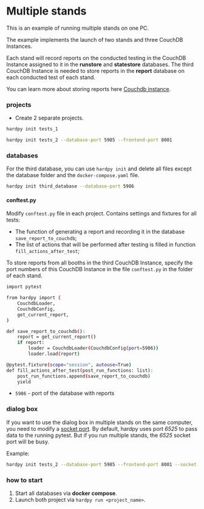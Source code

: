 # Multiple stands

This is an example of running multiple stands on one PC.

The example implements the launch of two stands and three CouchDB Instances.

Each stand will record reports on the conducted testing in the CouchDB Instance
assigned to it in the **runstore** and **statestore** databases.
The third CouchDB Instance is needed to store reports in the **report**
database on each conducted test of each stand.

You can learn more about storing reports here
[Couchdb instance](../documentation/database.md#couchdb-instance).

### projects

* Create 2 separate projects.

```bash
hardpy init tests_1
```

```bash
hardpy init tests_2 --database-port 5985 --frontend-port 8001
```

### databases

For the third database, you can use `hardpy init` and delete
all files except the database folder and the `docker-compose.yaml` file.

```bash
hardpy init third_database --database-port 5986
```

#### conftest.py

Modify `conftest.py` file in each project.
Contains settings and fixtures for all tests:

* The function of generating a report and recording it in the database `save_report_to_couchdb`;
* The list of actions that will be performed after testing is filled in function `fill_actions_after_test`;

To store reports from all booths in the third CouchDB Instance, specify the
port numbers of this CouchDB Instance in the file `conftest.py` in the folder of each stand.

```bash
import pytest

from hardpy import (
    CouchdbLoader,
    CouchdbConfig,
    get_current_report,
)

def save_report_to_couchdb():
    report = get_current_report()
    if report:
        loader = CouchdbLoader(CouchdbConfig(port=5986))
        loader.load(report)

@pytest.fixture(scope="session", autouse=True)
def fill_actions_after_test(post_run_functions: list):
    post_run_functions.append(save_report_to_couchdb)
    yield
```

* `5986` - port of the database with reports

### dialog box

If you want to use the dialog box in multiple stands on the same computer, you need
to modify a [socket port](./../documentation/cli.md#hardpy-init).
By default, hardpy uses port *6525* to pass data to the running pytest.
But if you run multiple stands, the *6525* socket port will be busy.

Example:

```bash
hardpy init tests_2 --database-port 5985 --frontend-port 8001 --socket-port 6526
```

### how to start

1. Start all databases via **docker compose**.
2. Launch both project via `hardpy run <project_name>`.
